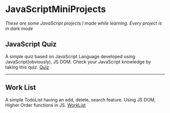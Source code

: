 # JavaScriptMiniProjects
_These are some JavaScript projects I made while learning. Every project is in dark mode_

## JavaScript Quiz 
  A simple quiz based on JavaScript Language developed using JavaScript(obviously), JS DOM.
  Check your JavaScript knowledge by taking this quiz.
  [Quiz](https://chiraglulla239.github.io/JavaScriptMiniProjects/Quiz/index.html)
  
  ----
  
## Work List
  A simple TodoList having an add, delete, search feature. Using JS DOM, Higher Order functions in JS. 
  [WorkList](https://chiraglulla239.github.io/JavaScriptMiniProjects/TodoList/index.html)
